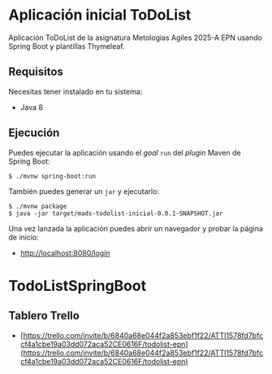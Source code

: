 # Aplicación inicial ToDoList

Aplicación ToDoList de la asignatura  Metologias Agiles 2025-A EPN usando Spring Boot y plantillas Thymeleaf.

## Requisitos

Necesitas tener instalado en tu sistema:

- Java 8

## Ejecución

Puedes ejecutar la aplicación usando el _goal_ `run` del _plugin_ Maven 
de Spring Boot:

```
$ ./mvnw spring-boot:run 
```   

También puedes generar un `jar` y ejecutarlo:

```
$ ./mvnw package
$ java -jar target/mads-todolist-inicial-0.0.1-SNAPSHOT.jar 
```

Una vez lanzada la aplicación puedes abrir un navegador y probar la página de inicio:

- [http://localhost:8080/login](http://localhost:8080/login)
# TodoListSpringBoot

## Tablero Trello

- [https://trello.com/invite/b/6840a68e044f2a853ebf1f22/ATTI1578fd7bfccf4a1cbe19a03dd072aca52CE0616F/todolist-epn](https://trello.com/invite/b/6840a68e044f2a853ebf1f22/ATTI1578fd7bfccf4a1cbe19a03dd072aca52CE0616F/todolist-epn)
